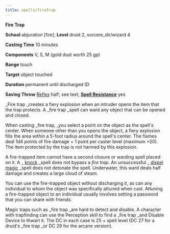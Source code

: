 ```yaml
---
title: spells/fireTrap
---
```

 **Fire Trap**

**School** abjuration [fire]; **Level** druid 2, sorcere_dir/wizard 4

**Casting Time** 10 minutes

**Components** V, S, M (gold dust worth 25 gp)

**Range** touch

**Target** object touched

**Duration** permanent until discharged (D

**Saving Throw** [Reflex](../combat#_reflex) half; see text; **[Spell Resistance](../glossary#_spell-resistance)** yes

_Fire trap _creates a fiery explosion when an intruder opens the item that the trap protects. A _fire trap _spell can ward any object that can be opened and closed.

When casting _fire trap, _you select a point on the object as the spell's center. When someone other than you opens the object, a fiery explosion fills the area within a 5-foot radius around the spell's center. The flames deal 1d4 points of fire damage + 1 point per caster level (maximum +20). The item protected by the trap is not harmed by this explosion.

A fire-trapped item cannot have a second closure or warding spell placed on it. A _ [knock](knock#_knock) _spell does not bypass a _fire trap_. An unsuccessful _ [dispel magic](dispelMagic#_dispel-magic) _spell does not detonate the spell. Underwater, this ward deals half damage and creates a large cloud of steam.

You can use the fire-trapped object without discharging it, as can any individual to whom the object was specifically attuned when cast. Attuning a fire-trapped object to an individual usually involves setting a password that you can share with friends.

Magic traps such as _fire trap _are hard to detect and disable. A character with trapfinding can use the Perception skill to find a _fire trap _and Disable Device to thwart it. The DC in each case is 25 + spell level (DC 27 for a druid's _fire trap _or DC 29 for the arcane version).

